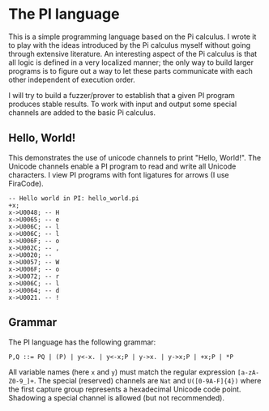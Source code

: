 The PI language
===============
This is a simple programming language based on the Pi calculus. I wrote it to 
play with the ideas introduced by the Pi calculus myself without going through 
extensive literature. An interesting aspect of the Pi calculus is that all
logic is defined in a very localized manner; the only way to build larger 
programs is to figure out a way to let these parts communicate with each other 
independent of execution order.

I will try to build a fuzzer/prover to establish that a given PI program 
produces stable results. To work with input and output some special channels are 
added to the basic Pi calculus.

Hello, World!
-------------
This demonstrates the use of unicode channels to print "Hello, World!". The
Unicode channels enable a PI program to read and write all Unicode characters.
I view PI programs with font ligatures for arrows (I use FiraCode).

```
-- Hello world in PI: hello_world.pi
+x;
x->U0048; -- H
x->U0065; -- e
x->U006C; -- l
x->U006C; -- l
x->U006F; -- o
x->U002C; -- ,
x->U0020; --
x->U0057; -- W
x->U006F; -- o
x->U0072; -- r
x->U006C; -- l
x->U0064; -- d
x->U0021. -- !
```

Grammar
-------
The PI language has the following grammar:

```
P,Q ::= PQ | (P) | y<-x. | y<-x;P | y->x. | y->x;P | +x;P | *P
```

All variable names (here `x` and `y`) must match the regular expression
`[a-zA-Z0-9_]+`. The special (reserved) channels are `Nat` and `U([0-9A-F]{4})`
where the first capture group represents a hexadecimal Unicode code point.
Shadowing a special channel is allowed (but not recommended).
